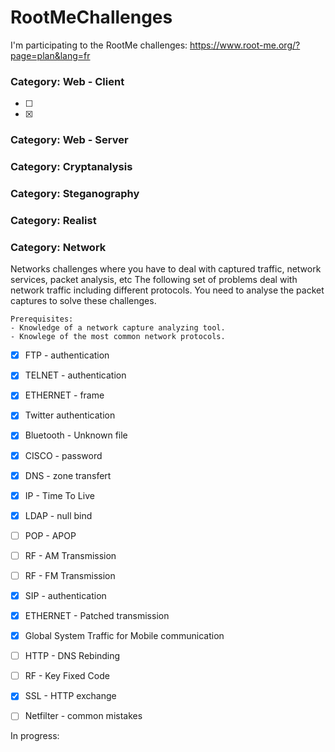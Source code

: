 # RootMeChallenges

I'm participating to the RootMe challenges: https://www.root-me.org/?page=plan&lang=fr


### Category: Web - Client
- [ ] 
- [x] 

### Category: Web - Server

### Category: Cryptanalysis

### Category: Steganography

### Category: Realist

### Category: Network
Networks challenges where you have to deal with captured traffic, network services, packet analysis, etc The following set of problems deal with network traffic including different protocols. You need to analyse the packet captures to solve these challenges.

<div class="snippet-clipboard-content notranslate position-relative overflow-auto" data-snippet-clipboard-copy-content="Prerequisites:
- Knowledge of a network capture analyzing tool. 
- Knowlege of the most common network protocols."><pre class="notranslate"><code>Prerequisites: 
- Knowledge of a network capture analyzing tool. 
- Knowlege of the most common network protocols.
</code></pre></div>

- [x] FTP - authentication
- [x] TELNET - authentication
- [x] ETHERNET - frame
- [x] Twitter authentication
- [x] Bluetooth - Unknown file
- [x] CISCO - password
- [x] DNS - zone transfert
- [x] IP - Time To Live
- [x] LDAP - null bind
- [ ] POP - APOP
- [ ] RF - AM Transmission
- [ ] RF - FM Transmission
- [x] SIP - authentication
- [x] ETHERNET - Patched transmission
- [x] Global System Traffic for Mobile communication
- [ ] HTTP - DNS Rebinding
- [ ] RF - Key Fixed Code
- [x] SSL - HTTP exchange
- [ ] Netfilter - common mistakes


In progress: 
